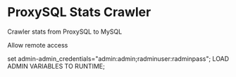 # ProxySQL Stats Crawler

Crawler stats from ProxySQL to MySQL


Allow remote access

set admin-admin_credentials="admin:admin;radminuser:radminpass";
LOAD ADMIN VARIABLES TO RUNTIME;
